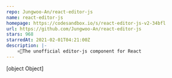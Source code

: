 ```yaml
---
repo: Jungwoo-An/react-editor-js
name: react-editor-js
homepage: https://codesandbox.io/s/react-editor-js-v2-34bfl
url: https://github.com/Jungwoo-An/react-editor-js
stars: 968
starredAt: 2021-02-01T04:21:00Z
description: |-
    ⚛️📝The unofficial editor-js component for React
---
```


[object Object]
